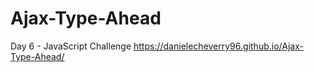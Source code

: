 # Ajax-Type-Ahead
Day 6 - JavaScript Challenge
https://danielecheverry96.github.io/Ajax-Type-Ahead/

